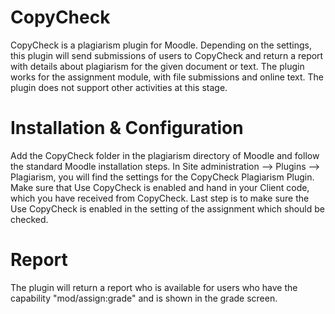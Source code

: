 CopyCheck
=========

CopyCheck is a plagiarism plugin for Moodle. Depending on the settings, this plugin will send submissions of users to CopyCheck and return a report with details about plagiarism for the given document or text. The plugin works for the assignment module, with file submissions and online text. The plugin does not support other activities at this stage.


Installation & Configuration
============================

Add the CopyCheck folder in the plagiarism directory of Moodle and follow the standard Moodle installation steps.
In Site administration --> Plugins --> Plagiarism, you will find the settings for the CopyCheck Plagiarism Plugin. Make sure that Use CopyCheck is enabled and hand in your Client code, which you have received from CopyCheck.
Last step is to make sure the Use CopyCheck is enabled in the setting of the assignment which should be checked.


Report
======
The plugin will return a report who is available for users who have the capability "mod/assign:grade" and is shown in the grade screen.

